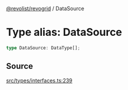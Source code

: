 [@revolist/revogrid](README.md) / DataSource

# Type alias: DataSource

```ts
type DataSource: DataType[];
```

## Source

[src/types/interfaces.ts:239](https://github.com/revolist/revogrid/blob/ace6403c43f42f0eb026a7e73c0ae179d3a4c66f/src/types/interfaces.ts#L239)
